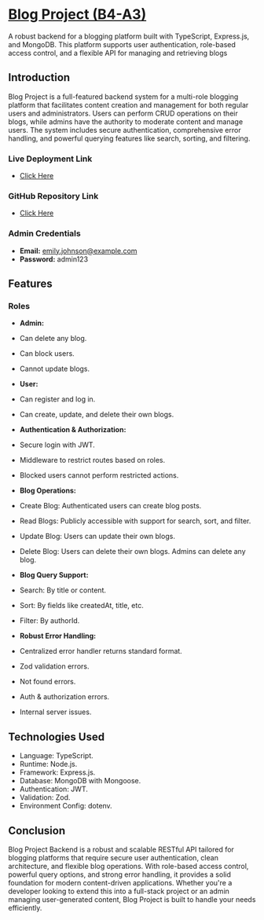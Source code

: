 # **<ins>Blog Project (B4-A3)</ins>**

A robust backend for a blogging platform built with TypeScript, Express.js, and MongoDB. This platform supports user authentication, role-based access control, and a flexible API for managing and retrieving blogs

## **Introduction**

Blog Project is a full-featured backend system for a multi-role blogging platform that facilitates content creation and management for both regular users and administrators. Users can perform CRUD operations on their blogs, while admins have the authority to moderate content and manage users. The system includes secure authentication, comprehensive error handling, and powerful querying features like search, sorting, and filtering.

### **Live Deployment Link**

- [Click Here](https://batch4-assignment-3.vercel.app)

### **GitHub Repository Link**

- [Click Here](https://github.com/rion247/batch4-assignment-3-revised)

### **Admin Credentials**

- **Email:** emily.johnson@example.com
- **Password:** admin123

## **Features**

### **Roles**

- **Admin:**
- Can delete any blog.
- Can block users.
- Cannot update blogs.

- **User:**
- Can register and log in.
- Can create, update, and delete their own blogs.

- **Authentication & Authorization:**
- Secure login with JWT.
- Middleware to restrict routes based on roles.
- Blocked users cannot perform restricted actions.

- **Blog Operations:**
- Create Blog: Authenticated users can create blog posts.
- Read Blogs: Publicly accessible with support for search, sort, and filter.
- Update Blog: Users can update their own blogs.
- Delete Blog: Users can delete their own blogs. Admins can delete any blog.

- **Blog Query Support:**
- Search: By title or content.
- Sort: By fields like createdAt, title, etc.
- Filter: By authorId.

- **Robust Error Handling:**
- Centralized error handler returns standard format.
- Zod validation errors.
- Not found errors.
- Auth & authorization errors.
- Internal server issues.

## **Technologies Used**

- Language: TypeScript.
- Runtime: Node.js.
- Framework: Express.js.
- Database: MongoDB with Mongoose.
- Authentication: JWT.
- Validation: Zod.
- Environment Config: dotenv.

## **Conclusion**

Blog Project Backend is a robust and scalable RESTful API tailored for blogging platforms that require secure user authentication, clean architecture, and flexible blog operations. With role-based access control, powerful query options, and strong error handling, it provides a solid foundation for modern content-driven applications. Whether you're a developer looking to extend this into a full-stack project or an admin managing user-generated content, Blog Project is built to handle your needs efficiently.
